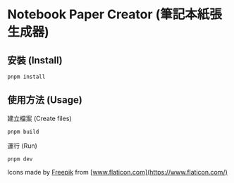 # Notebook Paper Creator (筆記本紙張生成器)
## 安裝 (Install)

```shell
pnpm install
```

## 使用方法 (Usage)

建立檔案 (Create files)
```shell
pnpm build
```

運行 (Run)
```shell
pnpm dev
```

Icons made by [Freepik](https://www.freepik.com) from [www.flaticon.com](https://www.flaticon.com/)